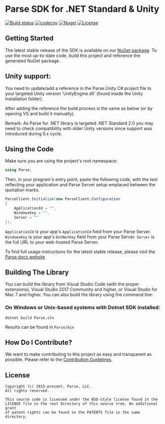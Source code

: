 # Parse SDK for .NET Standard & Unity
[![Build status](https://ci.appveyor.com/api/projects/status/uoit0ona7m3x9bw6?svg=true)](https://ci.appveyor.com/project/ParseCommunity/parse-sdk-dotnet)
[![codecov](https://codecov.io/gh/parse-community/Parse-SDK-dotNET/branch/master/graph/badge.svg)](https://codecov.io/gh/parse-community/Parse-SDK-dotNET)
[![Nuget][nuget-svg]][nuget-link]
[![License][license-svg]][license-link]

## Getting Started
The latest stable release of the SDK is available on our [NuGet package][nuget-link].
To use the most up-to-date code, build this project and reference the generated NuGet package.

## Unity support:
You need to update/add a reference in the Parse.Unity C# project file to your targeted Unity version 'UnityEngine.dll' (found inside the Unity installation folder).

After adding the reference the build process is the same as below (or by opening VS and build it manually).

Remark: As Parse for .NET library is targeted .NET Standard 2.0 you may need to check compatibility with older Unity versions since support was introduced during 5.x cycle.


## Using the Code
Make sure you are using the project's root namespace:

```cs
using Parse;
```

Then, in your program's entry point, paste the following code, with the text reflecting your application and Parse Server setup emplaced between the quotation marks.

```cs
ParseClient.Initialize(new ParseClient.Configuration
{
    ApplicationId = "",
    WindowsKey = "",
    Server = ""
});
```

`ApplicationId` is your app's `ApplicationId` field from your Parse Server.
`WindowsKey` is your app's `DotNetKey` field from your Parse Server.
`Server` is the full URL to your web-hosted Parse Server. 

To find full usage instructions for the latest stable release, please visit the [Parse docs website][parse-docs-link]

## Building The Library
You can build the library from Visual Studio Code (with the proper extensions), Visual Studio 2017 Community and higher, or Visual Studio for Mac 7 and higher. You can also build the library using the command line:


### On Windows or Unix-based systems with Dotnet SDK installed:
```batch
dotnet build Parse.sln
```

Results can be found in `Parse/bin`

## How Do I Contribute?
We want to make contributing to this project as easy and transparent as possible. Please refer to the [Contribution Guidelines][contributing].

## License

```
Copyright (c) 2015-present, Parse, LLC.
All rights reserved.

This source code is licensed under the BSD-style license found in the
LICENSE file in the root directory of this source tree. An additional grant 
of patent rights can be found in the PATENTS file in the same directory.
```

 [contributing]: https://github.com/parse-community/Parse-SDK-dotNET/blob/master/CONTRIBUTING.md
 [license-svg]: https://img.shields.io/badge/license-BSD-lightgrey.svg
 [license-link]: https://github.com/parse-community/Parse-SDK-dotNET/blob/master/LICENSE
 [nuget-link]: http://nuget.org/packages/parse
 [nuget-svg]: https://img.shields.io/nuget/v/parse.svg
 [parse-docs-link]: http://docs.parseplatform.org/

